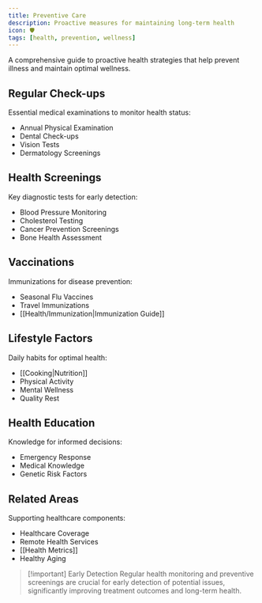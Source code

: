```yaml
---
title: Preventive Care
description: Proactive measures for maintaining long-term health
icon: 🛡️
tags: [health, prevention, wellness]
---
```


A comprehensive guide to proactive health strategies that help prevent illness and maintain optimal wellness.

## Regular Check-ups

Essential medical examinations to monitor health status:

- Annual Physical Examination
- Dental Check-ups
- Vision Tests
- Dermatology Screenings

## Health Screenings

Key diagnostic tests for early detection:

- Blood Pressure Monitoring
- Cholesterol Testing
- Cancer Prevention Screenings
- Bone Health Assessment

## Vaccinations

Immunizations for disease prevention:

- Seasonal Flu Vaccines
- Travel Immunizations
- [[Health/Immunization|Immunization Guide]]

## Lifestyle Factors

Daily habits for optimal health:

- [[Cooking|Nutrition]]
- Physical Activity
- Mental Wellness
- Quality Rest

## Health Education

Knowledge for informed decisions:

- Emergency Response
- Medical Knowledge
- Genetic Risk Factors

## Related Areas

Supporting healthcare components:

- Healthcare Coverage
- Remote Health Services
- [[Health Metrics]]
- Healthy Aging

> [!important] Early Detection
> Regular health monitoring and preventive screenings are crucial for early detection of potential issues, significantly improving treatment outcomes and long-term health.
